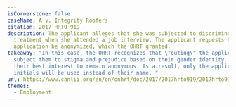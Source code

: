 ```yaml
---
isCornerstone: false
caseName: A v. Integrity Roofers
citation: 2017 HRTO 919
description: The applicant alleges that she was subjected to discriminatory
  treatment when she attended a job interview. The applicant requests that the
  application be anonymized, which the OHRT granted.
takeaway: "In this case, the OHRT recognizes that \"outing\" the applicant would
  subject them to stigma and prejudice based on their gender identity. It is in
  their best interest to remain anonymous. As a result, only the applicant's
  initials will be used instead of their name. "
url: https://www.canlii.org/en/on/onhrt/doc/2017/2017hrto919/2017hrto919.html?resultIndex=1
themes:
  - Employment
---
```


